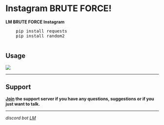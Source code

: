 <!DOCTYPE html>
<html>
<body>
    <a href="https://lmlol.xyz">
    </a>
    <h1>Instagram BRUTE FORCE!</h1>
    <p><b>LM BRUTE FORCE Instagram</b></p>
    <pre>
    pip install requests
    pip install random2
    </pre>
    <h2>Usage</h2>
    <a href="https://text.lmlol.xyz">
        <img src="https://cdn.discordapp.com/attachments/810756128295354419/852418648987402280/download.png">
    </a>
    <hr>
    <h2>Support</h2>
    <p><b><a href="https://discord.gg/SQ29hp6yaK">Join</a> the support server if you have any questions, suggestions or if you just want to talk.</b></p>

<hr>
<p><i>discord bot <a href="https://bot.lmlol.xyz/">LM</i></a>
</body>
</html>
